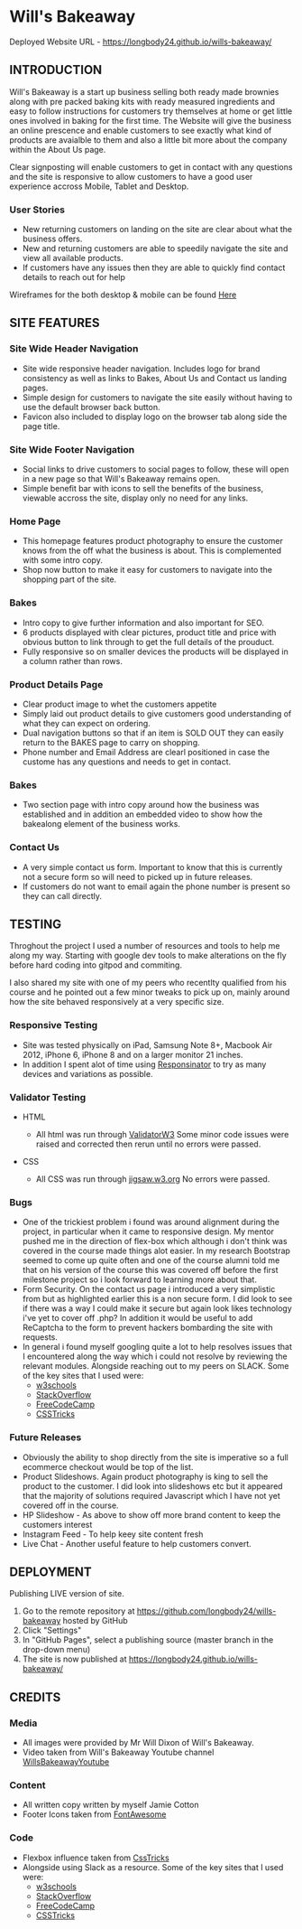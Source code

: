# Will's Bakeaway

Deployed Website URL - https://longbody24.github.io/wills-bakeaway/

## INTRODUCTION
Will's Bakeaway is a start up business selling both ready made brownies along with pre packed baking kits with ready measured ingredients and easy to follow instructions for customers try themselves at home or get little ones involved in baking for the first time. The Website will give the business an online prescence and enable customers to see exactly what kind of products are avaialble to them and also a little bit more about the company within the About Us page.

Clear signposting will enable customers to get in contact with any questions and the site is responsive to allow customers to have a good user experience accross Mobile, Tablet and Desktop.

### User Stories
* New returning customers on landing on the site are clear about what the business offers.
* New and returning customers are able to speedily navigate the site and view all available products.
* If customers have any issues then they are able to quickly find contact details to reach out for help

Wireframes for the both desktop & mobile can be found [Here](assets/Wireframes/Wills_Bakeaway_Wireframes.pdf)


## SITE FEATURES

### Site Wide Header Navigation
* Site wide responsive header navigation. Includes logo for brand consistency as well as links to Bakes, About Us and Contact us landing pages.
* Simple design for customers to navigate the site easily without having to use the default browser back button.
* Favicon also included to display logo on the browser tab along side the page title.

### Site Wide Footer Navigation
* Social links to drive customers to social pages to follow, these will open in a new page so that Will's Bakeaway remains open.
* Simple benefit bar with icons to sell the benefits of the business, viewable accross the site, display only no need for any links.

### Home Page
* This homepage features product photography to ensure the customer knows from the off what the business is about. This is complemented with some intro copy.
* Shop now button to make it easy for customers to navigate into the shopping part of the site.

### Bakes
* Intro copy to give further information and also important for SEO.
* 6 products displayed with clear pictures, product title and price with obvious button to link through to get the full details of the prouduct.
* Fully responsive so on smaller devices the products will be displayed in a column rather than rows.

### Product Details Page
* Clear product image to whet the customers appetite
* Simply laid out product details to give customers good understanding of what they can expect on ordering.
* Dual navigation buttons so that if an item is SOLD OUT they can easily return to the BAKES page to carry on shopping.
* Phone number and Email Address are clearl positioned in case the custome has any questions and needs to get in contact.

### Bakes
* Two section page with intro copy around how the business was established and in addition an embedded video to show how the bakealong element of the business works.

### Contact Us
* A very simple contact us form. Important to know that this is currently not a secure form so will need to picked up in future releases.
* If customers do not want to email again the phone number is present so they can call directly.

## TESTING
Throghout the project I used a number of resources and tools to help me along my way. Starting with google dev tools to make alterations on the fly before hard coding into gitpod and commiting.

I also shared my site with one of my peers who recentlty qualified from his course and he pointed out a few minor tweaks to pick up on, mainly around how the site behaved responsively at a very specific size.

### Responsive Testing
* Site was tested physically on iPad, Samsung Note 8+, Macbook Air 2012, iPhone 6, iPhone 8 and on a larger monitor 21 inches.
* In addition I spent alot of time using [Responsinator](https://www.responsinator.com/) to try as many devices and variations as possible.


### Validator Testing
* HTML
    * All html was run through [ValidatorW3](https://validator.w3.org/) Some minor code issues were raised and corrected then rerun until no errors were passed.

* CSS
    * All CSS was run through [jigsaw.w3.org](https://jigsaw.w3.org/css-validator/) No errors were passed.


### Bugs
* One of the trickiest problem i found was around alignment during the project, in particular when it came to responsive design. My mentor pushed me in the direction of flex-box which although i don't think was covered in the course made things alot easier. In my research Bootstrap seemed to come up quite often and one of the course alumni told me that on his version of the course this was covered off before the first milestone project so i look forward to learning more about that.
* Form Security. On the contact us page i introduced a very simplistic from but as highlighted earlier this is a non secure form. I did look to see if there was a way I could make it secure but again look likes technology i've yet to cover off .php? In addition it would be useful to add ReCaptcha to the form to prevent hackers bombarding the site with requests.
* In general i found myself googling quite a lot to help resolves issues that I encountered along the way which i could not resolve by reviewing the relevant modules. Alongside reaching out to my peers on SLACK. Some of the key sites that I used were:
    * [w3schools](https://www.w3schools.com/)
    * [StackOverflow](https://stackoverflow.com/)
    * [FreeCodeCamp](https://www.freecodecamp.org/news/)
    * [CSSTricks](https://css-tricks.com/)


### Future Releases
* Obviously the ability to shop directly from the site is imperative so a full ecommerce checkout would be top of the list.
* Product Slideshows. Again product photography is king to sell the product to the customer. I did look into slideshows etc but it appeared that the majority of solutions required Javascript which I have not yet covered off in the course.
* HP Slideshow - As above to show off more brand content to keep the customers interest
* Instagram Feed - To help keey site content fresh
* Live Chat - Another useful feature to help customers convert.

## DEPLOYMENT




Publishing LIVE version of site.

1. Go to the remote repository at https://github.com/longbody24/wills-bakeaway hosted by GitHub
2. Click "Settings"
3. In "GitHub Pages", select a publishing source (master branch in the drop-down menu)
4. The site is now published at https://longbody24.github.io/wills-bakeaway/

## CREDITS

### Media
* All images were provided by Mr Will Dixon of Will's Bakeaway.
* Video taken from Will's Bakeaway Youtube channel [WillsBakeawayYoutube](https://www.youtube.com/channel/UCC8cfy3aebdaWS8tiZFS5ow)


### Content
* All written copy written by myself Jamie Cotton
* Footer Icons taken from [FontAwesome](https://fontawesome.com/)

### Code
* Flexbox influence taken from [CssTricks](https://css-tricks.com/snippets/css/a-guide-to-flexbox/)
* Alongside using Slack as a resource. Some of the key sites that I used were:
    * [w3schools](https://www.w3schools.com/)
    * [StackOverflow](https://stackoverflow.com/)
    * [FreeCodeCamp](https://www.freecodecamp.org/news/)
    * [CSSTricks](https://css-tricks.com/)